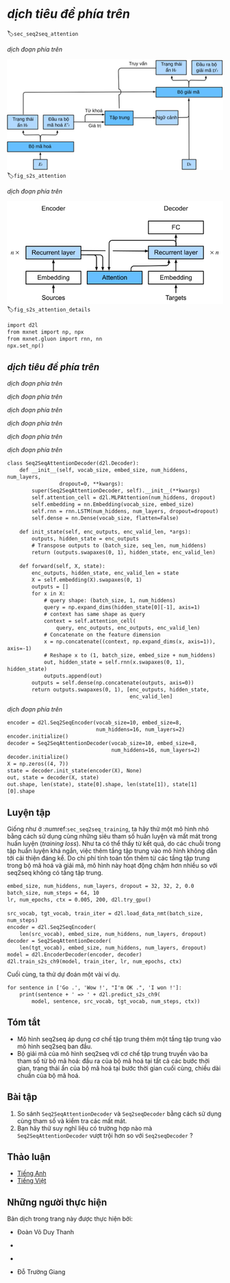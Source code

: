 <!-- ===================== Bắt đầu dịch Phần 1 ==================== -->
<!-- ========================================= REVISE - BẮT ĐẦU =================================== -->

<!--
# Sequence to Sequence with Attention Mechanisms
-->

# *dịch tiêu đề phía trên*
:label:`sec_seq2seq_attention`

<!--
In this section, we add the attention mechanism to the sequence to sequence (seq2seq) model as introduced in :numref:`sec_seq2seq` to explicitly aggregate states with weights.
:numref:`fig_s2s_attention` shows the model architecture for encoding and decoding at the timestep $t$.
Here, the memory of the attention layer consists of all the information that the encoder has seen---the encoder output at each timestep.
During the decoding, the decoder output from the previous timestep $t-1$ is used as the query.
The output of the attention model is viewed as the context information, and such context is concatenated with the decoder input $D_t$.
Finally, we feed the concatenation into the decoder.
-->

*dịch đoạn phía trên*

<!--
![The second timestep in decoding for the sequence to sequence model with attention mechanism.](../img/seq2seq_attention.svg)
-->

![*dịch chú thích ảnh phía trên*](../img/seq2seq_attention.svg)
:label:`fig_s2s_attention`


<!--
To illustrate the overall architecture of seq2seq with attention model, the layer structure of its encoder and decoder is shown in :numref:`fig_s2s_attention_details`.
-->

*dịch đoạn phía trên*

<!--
![The layers in the sequence to sequence model with attention mechanism.](../img/seq2seq-attention-details.svg)
-->

![*dịch chú thích ảnh phía trên*](../img/seq2seq-attention-details.svg)
:label:`fig_s2s_attention_details`

```{.python .input  n=1}
import d2l
from mxnet import np, npx
from mxnet.gluon import rnn, nn
npx.set_np()
```

<!-- ===================== Kết thúc dịch Phần 1 ===================== -->

<!-- ===================== Bắt đầu dịch Phần 2 ===================== -->

<!--
## Decoder
-->

## *dịch tiêu đề phía trên*

<!--
Since the encoder of seq2seq with attention mechanisms is the same as `Seq2SeqEncoder` in :numref:`sec_seq2seq`, we will just focus on the decoder.
We add an MLP attention layer (`MLPAttention`) which has the same hidden size as the LSTM layer in the decoder.
Then we initialize the state of the decoder by passing three items from the encoder:
-->

*dịch đoạn phía trên*

<!--
- **the encoder outputs of all timesteps**: they are used as the attention layer's memory with identical keys and values;
-->

*dịch đoạn phía trên*

<!--
- **the hidden state of the encoder's final timestep**: it is used as the initial decoder's hidden state;
-->

*dịch đoạn phía trên*

<!--
- **the encoder valid length**: so the attention layer will not consider the padding tokens with in the encoder outputs.
-->

*dịch đoạn phía trên*

<!--
At each timestep of the decoding, we use the output of the decoder's last RNN layer as the query for the attention layer.
The attention model's output is then concatenated with the input embedding vector to feed into the RNN layer.
Although the RNN layer hidden state also contains history information from decoder, 
the attention output explicitly selects the encoder outputs based on `enc_valid_len`, so that the attention output suspends other irrelevant information.
-->

*dịch đoạn phía trên*

<!--
Let us implement the `Seq2SeqAttentionDecoder`, and see how it differs from the decoder in seq2seq from :numref:`sec_seq2seq_decoder`.
-->

*dịch đoạn phía trên*


```{.python .input  n=2}
class Seq2SeqAttentionDecoder(d2l.Decoder):
    def __init__(self, vocab_size, embed_size, num_hiddens, num_layers,
                 dropout=0, **kwargs):
        super(Seq2SeqAttentionDecoder, self).__init__(**kwargs)
        self.attention_cell = d2l.MLPAttention(num_hiddens, dropout)
        self.embedding = nn.Embedding(vocab_size, embed_size)
        self.rnn = rnn.LSTM(num_hiddens, num_layers, dropout=dropout)
        self.dense = nn.Dense(vocab_size, flatten=False)

    def init_state(self, enc_outputs, enc_valid_len, *args):
        outputs, hidden_state = enc_outputs
        # Transpose outputs to (batch_size, seq_len, num_hiddens)
        return (outputs.swapaxes(0, 1), hidden_state, enc_valid_len)

    def forward(self, X, state):
        enc_outputs, hidden_state, enc_valid_len = state
        X = self.embedding(X).swapaxes(0, 1)
        outputs = []
        for x in X:
            # query shape: (batch_size, 1, num_hiddens)
            query = np.expand_dims(hidden_state[0][-1], axis=1)
            # context has same shape as query
            context = self.attention_cell(
                query, enc_outputs, enc_outputs, enc_valid_len)
            # Concatenate on the feature dimension
            x = np.concatenate((context, np.expand_dims(x, axis=1)), axis=-1)
            # Reshape x to (1, batch_size, embed_size + num_hiddens)
            out, hidden_state = self.rnn(x.swapaxes(0, 1), hidden_state)
            outputs.append(out)
        outputs = self.dense(np.concatenate(outputs, axis=0))
        return outputs.swapaxes(0, 1), [enc_outputs, hidden_state,
                                        enc_valid_len]
```

<!--
Now we can test the seq2seq with attention model.
To be consistent with the model without attention in :numref:`sec_seq2seq`, we use the same hyper-parameters for `vocab_size`, `embed_size`, `num_hiddens`, and `num_layers`.
As a result, we get the same decoder output shape, but the state structure is changed.
-->

*dịch đoạn phía trên*


```{.python .input  n=3}
encoder = d2l.Seq2SeqEncoder(vocab_size=10, embed_size=8,
                             num_hiddens=16, num_layers=2)
encoder.initialize()
decoder = Seq2SeqAttentionDecoder(vocab_size=10, embed_size=8,
                                  num_hiddens=16, num_layers=2)
decoder.initialize()
X = np.zeros((4, 7))
state = decoder.init_state(encoder(X), None)
out, state = decoder(X, state)
out.shape, len(state), state[0].shape, len(state[1]), state[1][0].shape
```

<!-- ===================== Kết thúc dịch Phần 2 ===================== -->

<!-- ===================== Bắt đầu dịch Phần 3 ===================== -->

<!--
## Training
-->

## Luyện tập

<!--
Similar to :numref:`sec_seq2seq_training`, we try a toy model by applying the same training hyperparameters and the same training loss.
As we can see from the result, since the sequences in the training dataset are relative short, the additional attention layer does not lead to a significant improvement.
Due to the computational overhead of both the encoder's and the decoder's attention layers, this model is much slower than the seq2seq model without attention.
-->

Giống như ở :numref:`sec_seq2seq_training`, ta hãy thử một mô hình nhỏ bằng cách sử dụng cùng những siêu tham số huấn luyện và mất mát trong huấn luyện (*training loss*).
Như ta có thể thấy từ kết quả, do các chuỗi trong tập huẩn luyện khá ngắn, việc thêm tầng tập trung vào mô hình không dẫn tới cải thiện đáng kể.
Do chi phí tính toán tốn thêm từ các tầng tập trung trong bộ mã hoá và giải mã, mô hình này hoạt động chậm hơn nhiều so với seq2seq không có tầng tập trung.


```{.python .input  n=5}
embed_size, num_hiddens, num_layers, dropout = 32, 32, 2, 0.0
batch_size, num_steps = 64, 10
lr, num_epochs, ctx = 0.005, 200, d2l.try_gpu()

src_vocab, tgt_vocab, train_iter = d2l.load_data_nmt(batch_size, num_steps)
encoder = d2l.Seq2SeqEncoder(
    len(src_vocab), embed_size, num_hiddens, num_layers, dropout)
decoder = Seq2SeqAttentionDecoder(
    len(tgt_vocab), embed_size, num_hiddens, num_layers, dropout)
model = d2l.EncoderDecoder(encoder, decoder)
d2l.train_s2s_ch9(model, train_iter, lr, num_epochs, ctx)
```

<!--
Last, we predict several sample examples.
-->

Cuối cùng, ta thử dự đoán một vài ví dụ.


```{.python .input  n=6}
for sentence in ['Go .', 'Wow !', "I'm OK .", 'I won !']:
    print(sentence + ' => ' + d2l.predict_s2s_ch9(
        model, sentence, src_vocab, tgt_vocab, num_steps, ctx))
```

<!--
## Summary
-->

## Tóm tắt

<!--
* The seq2seq model with attention adds an additional attention layer to the model without attention.
* The decoder of the seq2seq with attention model passes three items from the encoder: the encoder outputs of all timesteps, the hidden state of the encoder's final timestep, and the encoder valid length.
-->

* Mô hình seq2seq áp dụng cơ chế tập trung thêm một tầng tập trung vào mô hình seq2seq ban đầu.
* Bộ giải mã của mô hình seq2seq với cơ chế tập trung truyền vào ba tham số từ bộ mã hoá: đầu ra của bộ mã hoá tại tất cả các bước thời gian, trạng thái ẩn của bộ mã hoá tại bước thời gian cuối cùng, chiều dài chuẩn của bộ mã hoá.

<!--
## Exercises
-->

## Bài tập

<!--
1. Compare `Seq2SeqAttentionDecoder` and `Seq2seqDecoder` by using the same parameters and checking their losses.
2. Can you think of any use cases where `Seq2SeqAttentionDecoder` will outperform `Seq2seqDecoder`?
-->

1. So sánh `Seq2SeqAttentionDecoder` và `Seq2seqDecoder` bằng cách sử dụng cùng tham số và kiểm tra các mất mát.
2. Bạn hãy thử suy nghĩ liệu có trường hợp nào mà `Seq2SeqAttentionDecoder` vượt trội hơn so với `Seq2seqDecoder`  ?

<!-- ===================== Kết thúc dịch Phần 3 ===================== -->
<!-- ========================================= REVISE - KẾT THÚC =================================== -->


## Thảo luận
* [Tiếng Anh](https://discuss.mxnet.io/t/4345)
* [Tiếng Việt](https://forum.machinelearningcoban.com/c/d2l)

## Những người thực hiện
Bản dịch trong trang này được thực hiện bởi:
<!--
Tác giả của mỗi Pull Request điền tên mình và tên những người review mà bạn thấy
hữu ích vào từng phần tương ứng. Mỗi dòng một tên, bắt đầu bằng dấu `*`.

Lưu ý:
* Nếu reviewer không cung cấp tên, bạn có thể dùng tên tài khoản GitHub của họ
với dấu `@` ở đầu. Ví dụ: @aivivn.

* Tên đầy đủ của các reviewer có thể được tìm thấy tại https://github.com/aivivn/d2l-vn/blob/master/docs/contributors_info.md
-->

* Đoàn Võ Duy Thanh
<!-- Phần 1 -->
*

<!-- Phần 2 -->
*

<!-- Phần 3 -->
* Đỗ Trường Giang
